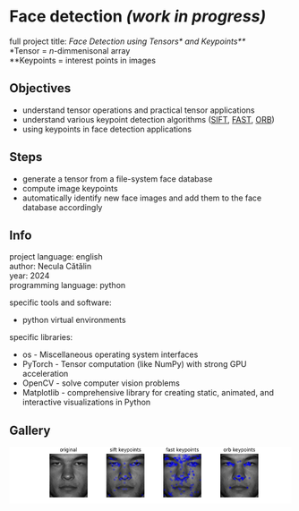 # Face detection _(work in progress)_
full project title: _Face Detection using Tensors* and Keypoints**_  
*Tensor = _n_-dimmenisonal array  
**Keypoints = interest points in images

## Objectives
- understand tensor operations and practical tensor applications
- understand various keypoint detection algorithms ([SIFT](https://docs.opencv.org/4.x/da/df5/tutorial_py_sift_intro.html), [FAST](https://docs.opencv.org/3.4/df/d0c/tutorial_py_fast.html), [ORB](https://docs.opencv.org/4.x/d1/d89/tutorial_py_orb.html))
- using keypoints in face detection applications

## Steps
- generate a tensor from a file-system face database 
- compute image keypoints 
- automatically identify new face images and add them to the face database accordingly

## Info

project language: english  
author: Necula Cătălin  
year: 2024  
programming language: python

specific tools and software:
- python virtual environments

specific libraries:  
- os - Miscellaneous operating system interfaces
- PyTorch - Tensor computation (like NumPy) with strong GPU acceleration
- OpenCV - solve computer vision problems
- Matplotlib - comprehensive library for creating static, animated, and interactive visualizations in Python

## Gallery
![alt text](https://github.com/catalin96n/face-detection/blob/main/Figure_1.png?raw=true)
